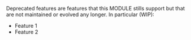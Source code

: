 Deprecated features are features that this MODULE stills support but that are not maintained or evolved any longer. In
particular (WIP):

-   Feature 1
-   Feature 2

